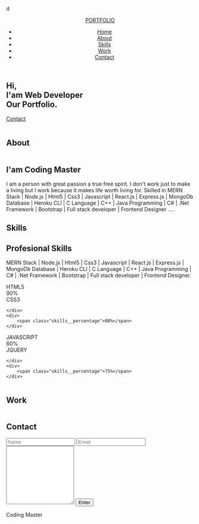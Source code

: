 d<!DOCTYPE html>
<html lang="en">
<head>
<meta charset="UTF-8">
<meta name="viewport" content="width=device-width, initial-scale=1.0">
<link rel="stylesheet" href="index.css">
<link href='https://cdn.jsdelivr.net/npm/boxicons@2.0.5/css/boxicons.min.css' rel='stylesheet'>

<title>Complete Responsive Portfolio Website</title>
</head>
<body>
        
<!-- HEADER -->
<header class="l-header">
<nav class="nav bd-grid">
<div>
<a href="#" class="nav__logo">PORTFOLIO</a>
</div>

<div class="nav__menu" id="nav-menu">
        <ul class="nav__list">
        <li class="nav__item"><a href="#home" class="nav__link active">Home</a></li>
        <li class="nav__item"><a href="#about" class="nav__link">About</a></li>
        <li class="nav__item"><a href="#skills" class="nav__link">Skills</a></li>
        <li class="nav__item"><a href="#work" class="nav__link">Work</a></li>
        <li class="nav__item"><a href="#contact" class="nav__link">Contact</a></li>
         </ul>
</div>

<div class="nav__toggle" id="nav-toggle">
<i class='bx bx-menu'></i>
</div>
</nav>
</header>

<main class="l-main">
        <!--===== HOME =====-->
<section class="home bd-grid" id="home">
<div class="home__data">
<h1 class="home__title">Hi,<br>I'am <span class="home__title-color">Web Developer</span><br> Our Portfolio. </h1>

<a href="#" class="button">Contact</a>
</div>

<div class="home__social">
<a href="https://www.linkedin.com/in/aman-chaurasia07/"  target="_blank" class="home__social-icon"><i class='bx bxl-linkedin'></i></a>
<a href="" class="home__social-icon"><i class='bx bxl-behance' ></i></a>
<a href="https://github.com/Amanch0777"   target="_blank" class="home__social-icon"><i class='bx bxl-github' ></i></a>
</div>

<div class="home__img">    
<img src="https://images.unsplash.com/photo-1498050108023-c5249f4df085?ixlib=rb-1.2.1&ixid=MnwxMjA3fDB8MHxzZWFyY2h8Mnx8Y29kaW5nfGVufDB8fDB8fA%3D%3D&auto=format&fit=crop&w=500&q=60" alt="">
</div>
</section>

<!--===== ABOUT =====-->
<section class="about section " id="about">
<h2 class="section-title">About</h2>

<div class="about__container bd-grid">
<div class="about__img">
<img src="ac.jpeg" alt="">
</div>
                    
<div>
<h2 class="about__subtitle">I'am Coding Master</h2>
<p class="about__text">I am a person with great passion a true free spirit. I don't work just to make a living but I work because it makes life worth living for. Skilled in MERN Stack | Node.js | Html5 | Css3 | Javascript | React.js | Express.js | MongoDb Database | Heroku CLI | C Language | C++ | Java Programming | C# | .Net Framework | Bootstrap | Full stack developer | Frontend Designer ....</p>           
</div>                                   
</div>
</section>

<!--===== SKILLS =====-->
<section class="skills section" id="skills">
<h2 class="section-title">Skills</h2>

<div class="skills__container bd-grid">          
<div>
<h2 class="skills__subtitle">Profesional Skills</h2>
<p class="skills__text">MERN Stack | Node.js | Html5 | Css3 | Javascript | React.js | Express.js | MongoDb Database | Heroku CLI | C Language | C++ | Java Programming | C# | .Net Framework | Bootstrap | Full stack developer | Frontend Designer.</p>
<div class="skills__data">
<div class="skills__names">
<i class='bx bxl-html5 skills__icon'></i>
<span class="skills__name">HTML5</span>
</div>
<div class="skills__bar skills__html">

</div>
<div>
<span class="skills__percentage">90%</span>
</div>
</div>
<div class="skills__data">
    <div class="skills__names">
        <i class='bx bxl-css3 skills__icon'></i>
        <span class="skills__name">CSS3</span>
    </div>
    <div class="skills__bar skills__css">
        
    </div>
    <div>
        <span class="skills__percentage">80%</span>
    </div>
</div>
<div class="skills__data">
    <div class="skills__names">
<i class='bx bxl-javascript skills__icon' ></i>
<span class="skills__name">JAVASCRIPT</span>
</div>
<div class="skills__bar skills__js">
</div>
<div>
<span class="skills__percentage">60%</span>
</div>
</div>
<div class="skills__data">
    <div class="skills__names">
        <i class='bx bxs-paint skills__icon'></i>
        <span class="skills__name">JQUERY</span>
    </div>
    <div class="skills__bar skills__ux">
        
    </div>
    <div>
        <span class="skills__percentage">75%</span>
    </div>
</div>
</div>
                    
<div>              
<img src="https://images.unsplash.com/photo-1542831371-29b0f74f9713?ixlib=rb-1.2.1&ixid=MnwxMjA3fDB8MHxzZWFyY2h8M3x8Y29kaW5nfGVufDB8fDB8fA%3D%3D&auto=format&fit=crop&w=500&q=60" alt="" class="skills__img">
</div>
</div>
</section>

<!--===== WORK =====-->
<section class="work section" id="work">
<h2 class="section-title">Work</h2>
<div class="work__container bd-grid">
<div class="work__img">
        <img src="css.webp" alt="">
</div>
<div class="work__img">
        <img src="html.png" alt="">
</div>
<div class="work__img">
        <img src="java.jpeg" alt="">
</div>
<div class="work__img">
        <img src="js.png" alt="">
</div>
<div class="work__img">
        <img src="python.png" alt="">
</div>

</div>
</section>

<!--===== CONTACT =====-->
<section class="contact section" id="contact">
<h2 class="section-title">Contact</h2>

<div class="contact__container bd-grid">
<form action="" class="contact__form">
<input type="text" placeholder="Name" class="contact__input">
<input type="mail" placeholder="Email" class="contact__input">
<textarea name="" id="" cols="0" rows="10" class="contact__input"></textarea>
<input type="button" value="Enter" class="contact__button button">
</form>
 </div>
</section>
</main>

<!--===== FOOTER =====-->
<footer class="footer">
        <p class="footer__title">Coding Master</p>
        <div class="footer__social">
<a href="#" class="footer__icon"><i class='bx bxl-facebook' ></i></a>
<a href="#" class="footer__icon"><i class='bx bxl-instagram' ></i></a>
<a href="#" class="footer__icon"><i class='bx bxl-twitter' ></i></a>
</div>
</footer>
</body>
</html>
